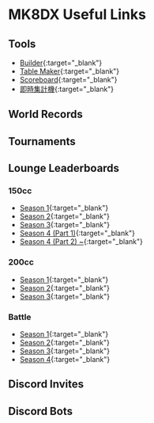 # MK8DX Useful Links

## Tools

- [Builder](https://sheat-git.github.io/mk8dx-links/tools/builder){:target="_blank"}
- [Table Maker](https://sheat-git.github.io/mk8dx-links/tools/table-maker){:target="_blank"}
- [Scoreboard](https://sheat-git.github.io/mk8dx-links/tools/scoreboard){:target="_blank"}
- [即時集計機](https://sheat-git.github.io/mk8dx-links/tools/即時集計機){:target="_blank"}

## World Records

## Tournaments



## Lounge Leaderboards

### 150cc
  
- [Season 1](https://sheat-git.github.io/mk8dx-links/lounge-leaderboards/150cc/S1){:target="_blank"}
- [Season 2](https://sheat-git.github.io/mk8dx-links/lounge-leaderboards/150cc/S2){:target="_blank"}
- [Season 3](https://sheat-git.github.io/mk8dx-links/lounge-leaderboards/150cc/S3){:target="_blank"}
- [Season 4 (Part 1)](https://sheat-git.github.io/mk8dx-links/lounge-leaderboards/150cc/S4-1){:target="_blank"}
- [Season 4 (Part 2) ~](https://sheat-git.github.io/mk8dx-links/lounge-leaderboards/150cc){:target="_blank"}

### 200cc

- [Season 1](https://sheat-git.github.io/mk8dx-links/lounge-leaderboards/200cc/S1){:target="_blank"}
- [Season 2](https://sheat-git.github.io/mk8dx-links/lounge-leaderboards/200cc/S2){:target="_blank"}
- [Season 3](https://sheat-git.github.io/mk8dx-links/lounge-leaderboards/200cc/S3){:target="_blank"}

### Battle

- [Season 1](https://sheat-git.github.io/mk8dx-links/lounge-leaderboards/battle/S1){:target="_blank"}
- [Season 2](https://sheat-git.github.io/mk8dx-links/lounge-leaderboards/battle/S2){:target="_blank"}
- [Season 3](https://sheat-git.github.io/mk8dx-links/lounge-leaderboards/battle/S3){:target="_blank"}
- [Season 4](https://sheat-git.github.io/mk8dx-links/lounge-leaderboards/battle/S4){:target="_blank"}

## Discord Invites

## Discord Bots
